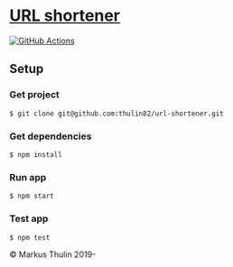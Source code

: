 # [URL shortener](https://github.com/thulin82/url-shortener)

[![GitHub Actions](https://github.com/thulin82/url-shortener/actions/workflows/github-actions.yml/badge.svg)](https://github.com/thulin82/url-shortener/actions/workflows/github-actions.yml)

## Setup

### Get project

```
$ git clone git@github.com:thulin82/url-shortener.git
```

### Get dependencies

```
$ npm install
```

### Run app

```
$ npm start
```

### Test app

```
$ npm test
```

© Markus Thulin 2019-
